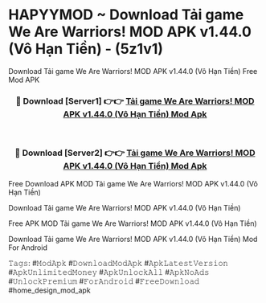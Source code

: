 # HAPYYMOD ~ Download Tải game We Are Warriors! MOD APK v1.44.0 (Vô Hạn Tiền) - (5z1v1)
Download Tải game We Are Warriors! MOD APK v1.44.0 (Vô Hạn Tiền) Free Mod APK

<div align="center">
<h3>🔴 Download [Server1] 👉👉 <a href="https://apk-comot.site?title=Tải_game_We_Are_Warriors!_MOD_APK_v1.44.0_(Vô_Hạn_Tiền)">Tải game We Are Warriors! MOD APK v1.44.0 (Vô Hạn Tiền) Mod Apk</a></h3><br>

<h3>🔴 Download [Server2] 👉👉 <a href="https://apk-comot.site?title=Tải_game_We_Are_Warriors!_MOD_APK_v1.44.0_(Vô_Hạn_Tiền)">Tải game We Are Warriors! MOD APK v1.44.0 (Vô Hạn Tiền) Mod Apk</a></h3>
</div>


Free Download APK MOD Tải game We Are Warriors! MOD APK v1.44.0 (Vô Hạn Tiền)

Download Tải game We Are Warriors! MOD APK v1.44.0 (Vô Hạn Tiền) 

Free APK MOD Tải game We Are Warriors! MOD APK v1.44.0 (Vô Hạn Tiền) 

Download Tải game We Are Warriors! MOD APK v1.44.0 (Vô Hạn Tiền) Mod For Android

𝚃𝚊𝚐𝚜: #𝙼𝚘𝚍𝙰𝚙𝚔 #𝙳𝚘𝚠𝚗𝚕𝚘𝚊𝚍𝙼𝚘𝚍𝙰𝚙𝚔 #𝙰𝚙𝚔𝙻𝚊𝚝𝚎𝚜𝚝𝚅𝚎𝚛𝚜𝚒𝚘𝚗 #𝙰𝚙𝚔𝚄𝚗𝚕𝚒𝚖𝚒𝚝𝚎𝚍𝙼𝚘𝚗𝚎𝚢 #𝙰𝚙𝚔𝚄𝚗𝚕𝚘𝚌𝚔𝙰𝚕𝚕 #𝙰𝚙𝚔𝙽𝚘𝙰𝚍𝚜 #𝚄𝚗𝚕𝚘𝚌𝚔𝙿𝚛𝚎𝚖𝚒𝚞𝚖 #𝙵𝚘𝚛𝙰𝚗𝚍𝚛𝚘𝚒𝚍 #𝙵𝚛𝚎𝚎𝙳𝚘𝚠𝚗𝚕𝚘𝚊𝚍 #home_design_mod_apk